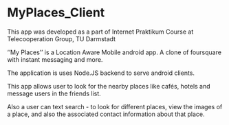 # MyPlaces_Client

This app was developed as a part of Internet Praktikum Course at Telecooperation Group, TU Darmstadt

‘’My Places’’ is a Location Aware Mobile android app.  A clone of foursquare with instant messaging and more.

The application is uses Node.JS backend to serve android clients.

This app allows user to look for the nearby places like cafés, hotels and message users in the friends list. 

Also a user can text search - to look for different places, view the images of a place, and also the associated contact
information about that place.
